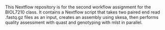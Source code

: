 This Nextflow repository is for the second workflow assignment for the BIOL7210 class. It contains a Nextflow script that takes two paired end read .fastq.gz files as an input, creates an assembly using skesa, then performs quality assessment with quast and genotyping with mlst in parallel.
